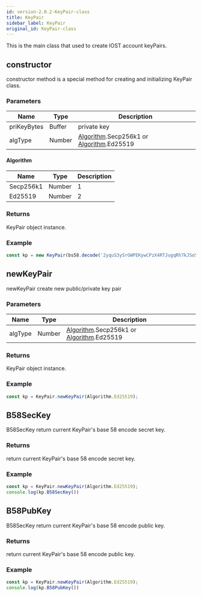 ```yaml
---
id: version-2.0.2-KeyPair-class
title: KeyPair
sidebar_label: KeyPair
original_id: KeyPair-class
---
```


This is the main class that used to create IOST account keyPairs.

## constructor
constructor method is a special method for creating and initializing KeyPair class.

### Parameters
Name             |Type       |Description 
----                |--         |--
priKeyBytes |Buffer         | private key
algType |Number         | [Algorithm](#algorithm).Secp256k1 or [Algorithm](#algorithm).Ed25519

#### Algorithm
Name             |Type       |Description 
----                |--         |--
Secp256k1 |Number         | 1
Ed25519 |Number         | 2

### Returns
KeyPair object instance.

### Example
```javascript
const kp = new KeyPair(bs58.decode('2yquS3ySrGWPEKywCPzX4RTJugqRh7kJSo5aehsLYPEWkUxBWA39oMrZ7ZxuM4fgyXYs2cPwh5n8aNNpH5x2VyK1'));
```

## newKeyPair
newKeyPair create new public/private key pair

### Parameters
Name             |Type       |Description 
----                |--         |--
algType |Number         | [Algorithm](#algorithm).Secp256k1 or [Algorithm](#algorithm).Ed25519

### Returns
KeyPair object instance.

### Example
```javascript
const kp = KeyPair.newKeyPair(Algorithm.Ed25519);
```

## B58SecKey
B58SecKey return current KeyPair's base 58 encode secret key.

### Returns
return current KeyPair's base 58 encode secret key.

### Example
```javascript
const kp = KeyPair.newKeyPair(Algorithm.Ed25519);
console.log(kp.B58SecKey())
```

## B58PubKey

B58SecKey return current KeyPair's base 58 encode public key.

### Returns
return current KeyPair's base 58 encode public key.

### Example
```javascript
const kp = KeyPair.newKeyPair(Algorithm.Ed25519);
console.log(kp.B58PubKey())
```